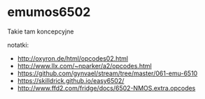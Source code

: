 # emumos6502
Takie tam koncepcyjne

notatki:
- http://oxyron.de/html/opcodes02.html
- http://www.llx.com/~nparker/a2/opcodes.html
- https://github.com/gynvael/stream/tree/master/061-emu-6510
- https://skilldrick.github.io/easy6502/
- http://www.ffd2.com/fridge/docs/6502-NMOS.extra.opcodes
